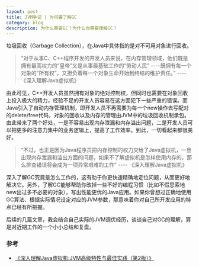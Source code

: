 ```yaml
---
layout: post
title: JVM手记 | 为何要了解GC
category: blog
description: 为什么需要GC？为什么你需要理解GC？
---
```


垃圾回收（Garbage Collection），在Java中具体指的是对不可用对象进行回收。

> “对于从事C、C++程序开发的开发人员来说，在内存管理领域，他们既是拥有最高权力的“皇帝”又是从事最基础工作的“劳动人民” ----既拥有每一个对象的“所有权”，又担负着每一个对象生命开始到终结的维护责任。”    ---- 《深入理解Java虚拟机》   

由此可见，C++开发人员虽然拥有对象的绝对控制权，但同时也需要在对象回收上投入极大的精力，经验不足的开发人员容易在这方面犯下一些严重的错误。而Java引入了自动内存管理机制，即开发人员不再需要为每一个new操作去写配对的delete/free代码，对象的回收以及内存的管理由JVM中的垃圾回收机制承包。由此带来了两个好处，一是不容易出现内存泄漏和内存溢出问题，二是开发人员可以把更多的注意力集中的业务逻辑上，提高了工作效率。到此，一切看起来都很美好。

> “不过，也正是因为Java程序员把内存控制的权力交给了Java虚拟机，一旦出现内存泄漏和溢出方面的问题，如果不了解虚拟机是怎样使用内存的，那么排查错误将会成为一项异常艰难的工作”    ---- 《深入理解Java虚拟机》

深入了解GC究竟是怎么工作的，这有助于你更快速精确地定位问题，从而更好地解决它。另外，了解GC能够帮助你改掉一些不好的编程习惯（比如不假思索地new出过多不必要的对象），写出性能更优的Java应用。如果你曾想过正确地使用GC算法、根据实际情况设定对应的JVM参数，那意味着你对自己所开发应用的特点已经有所把握。

后续的几篇文章，我会结合自己实际的JVM调优经历，谈谈自己对GC的理解，算是对近期工作的一个小小总结和复盘。

### 参考

* [《深入理解Java虚拟机:JVM高级特性与最佳实践（第2版）》][1]

[1]: https://www.amazon.cn/%E5%9B%BE%E4%B9%A6/dp/B00D2ID4PK/ref=sr_1_1?ie=UTF8&qid=1490516490&sr=8-1&keywords=%E6%B7%B1%E5%85%A5%E7%90%86%E8%A7%A3java%E8%99%9A%E6%8B%9F%E6%9C%BA